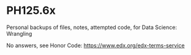 # PH125.6x

Personal backups of files, notes, attempted code, for Data Science: Wrangling

No answers, see Honor Code: https://www.edx.org/edx-terms-service
